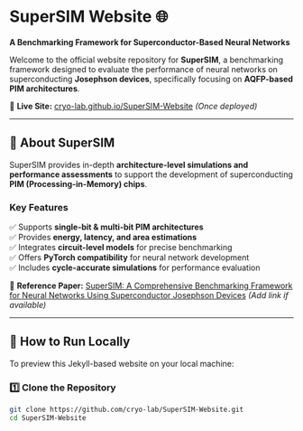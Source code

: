 # SuperSIM Website 🌐
**A Benchmarking Framework for Superconductor-Based Neural Networks**  

Welcome to the official website repository for **SuperSIM**, a benchmarking framework designed to evaluate the performance of neural networks on superconducting **Josephson devices**, specifically focusing on **AQFP-based PIM architectures**.  

🔗 **Live Site:** [cryo-lab.github.io/SuperSIM-Website](https://cryo-lab.github.io/SuperSIM-Website/) *(Once deployed)*  

---

## 📖 **About SuperSIM**
SuperSIM provides in-depth **architecture-level simulations and performance assessments** to support the development of superconducting **PIM (Processing-in-Memory) chips**.  

### **Key Features**
✅ Supports **single-bit & multi-bit PIM architectures**  
✅ Provides **energy, latency, and area estimations**  
✅ Integrates **circuit-level models** for precise benchmarking  
✅ Offers **PyTorch compatibility** for neural network development  
✅ Includes **cycle-accurate simulations** for performance evaluation  

📄 **Reference Paper:** [SuperSIM: A Comprehensive Benchmarking Framework for Neural Networks Using Superconductor Josephson Devices](#) *(Add link if available)*  

---

## 🚀 **How to Run Locally**
To preview this Jekyll-based website on your local machine:  
### **1️⃣ Clone the Repository**
```bash
git clone https://github.com/cryo-lab/SuperSIM-Website.git
cd SuperSIM-Website
